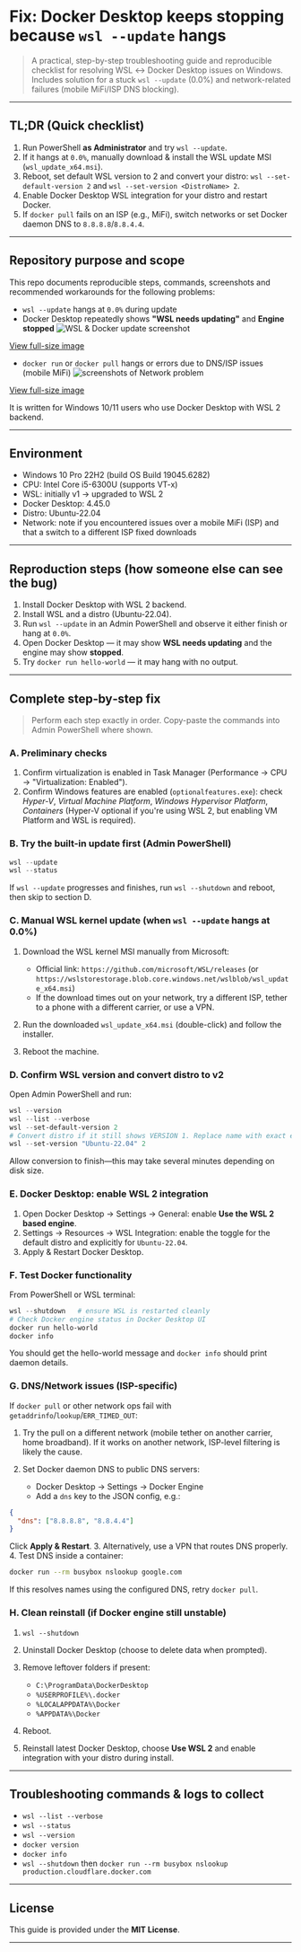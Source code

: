 # Fix: Docker Desktop keeps stopping because `wsl --update` hangs

> A practical, step-by-step troubleshooting guide and reproducible checklist for resolving WSL ↔ Docker Desktop issues on Windows. Includes solution for a stuck `wsl --update` (0.0%) and network-related failures (mobile MiFi/ISP DNS blocking).

---

## TL;DR (Quick checklist)

1. Run PowerShell **as Administrator** and try `wsl --update`.
2. If it hangs at `0.0%`, manually download & install the WSL update MSI (`wsl_update_x64.msi`).
3. Reboot, set default WSL version to 2 and convert your distro: `wsl --set-default-version 2` and `wsl --set-version <DistroName> 2`.
4. Enable Docker Desktop WSL integration for your distro and restart Docker.
5. If `docker pull` fails on an ISP (e.g., MiFi), switch networks or set Docker daemon DNS to `8.8.8.8`/`8.8.4.4`.

---

## Repository purpose and scope

This repo documents reproducible steps, commands, screenshots and recommended workarounds for the following problems:

* `wsl --update` hangs at `0.0%` during update
* Docker Desktop repeatedly shows **"WSL needs updating"** and **Engine stopped**
  ![WSL & Docker update screenshot](screenshots/Wsl-docker-update.jpeg)

[View full-size image](screenshots/Wsl-docker-update.jpeg)

* `docker run` or `docker pull` hangs or errors due to DNS/ISP issues (mobile MiFi)
![screenshots of Network problem](screenshots/Network-problem.jpeg)

[View full-size image](screenshots/Network-problem.jpeg)

It is written for Windows 10/11 users who use Docker Desktop with WSL 2 backend.

---

## Environment

* Windows 10 Pro 22H2 (build OS Build 19045.6282)
* CPU: Intel Core i5-6300U (supports VT-x)
* WSL: initially v1 → upgraded to WSL 2
* Docker Desktop: 4.45.0
* Distro: Ubuntu-22.04 
* Network: note if you encountered issues over a mobile MiFi (ISP) and that a switch to a different ISP fixed downloads

---

## Reproduction steps (how someone else can see the bug)

1. Install Docker Desktop with WSL 2 backend.
2. Install WSL and a distro (Ubuntu-22.04).
3. Run `wsl --update` in an Admin PowerShell and observe it either finish or hang at `0.0%`.
4. Open Docker Desktop — it may show **WSL needs updating** and the engine may show **stopped**.
5. Try `docker run hello-world` — it may hang with no output.

---

## Complete step‑by‑step fix 

> Perform each step exactly in order. Copy-paste the commands into Admin PowerShell where shown.

### A. Preliminary checks

1. Confirm virtualization is enabled in Task Manager (Performance → CPU → "Virtualization: Enabled").
2. Confirm Windows features are enabled (`optionalfeatures.exe`): check *Hyper-V*, *Virtual Machine Platform*, *Windows Hypervisor Platform*, *Containers* (Hyper-V optional if you're using WSL 2, but enabling VM Platform and WSL is required).

### B. Try the built-in update first (Admin PowerShell)

```powershell
wsl --update
wsl --status
```

If `wsl --update` progresses and finishes, run `wsl --shutdown` and reboot, then skip to section D.

### C. Manual WSL kernel update (when `wsl --update` hangs at 0.0%)

1. Download the WSL kernel MSI manually from Microsoft:

   * Official link: `https://github.com/microsoft/WSL/releases` (or `https://wslstorestorage.blob.core.windows.net/wslblob/wsl_update_x64.msi`)
   * If the download times out on your network, try a different ISP, tether to a phone with a different carrier, or use a VPN.
2. Run the downloaded `wsl_update_x64.msi` (double-click) and follow the installer.
3. Reboot the machine.

### D. Confirm WSL version and convert distro to v2

Open Admin PowerShell and run:

```powershell
wsl --version
wsl --list --verbose
wsl --set-default-version 2
# Convert distro if it still shows VERSION 1. Replace name with exact entry from wsl --list --verbose
wsl --set-version "Ubuntu-22.04" 2
```

Allow conversion to finish—this may take several minutes depending on disk size.

### E. Docker Desktop: enable WSL 2 integration

1. Open Docker Desktop → Settings → General: enable **Use the WSL 2 based engine**.
2. Settings → Resources → WSL Integration: enable the toggle for the default distro and explicitly for `Ubuntu-22.04`.
3. Apply & Restart Docker Desktop.

### F. Test Docker functionality

From PowerShell or WSL terminal:

```powershell
wsl --shutdown   # ensure WSL is restarted cleanly
# Check Docker engine status in Docker Desktop UI
docker run hello-world
docker info
```

You should get the hello-world message and `docker info` should print daemon details.

### G. DNS/Network issues (ISP-specific)

If `docker pull` or other network ops fail with `getaddrinfo`/`lookup`/`ERR_TIMED_OUT`:

1. Try the pull on a different network (mobile tether on another carrier, home broadband). If it works on another network, ISP-level filtering is likely the cause.
2. Set Docker daemon DNS to public DNS servers:

   * Docker Desktop → Settings → Docker Engine
   * Add a `dns` key to the JSON config, e.g.:

```json
{
  "dns": ["8.8.8.8", "8.8.4.4"]
}
```

Click **Apply & Restart**.
3\. Alternatively, use a VPN that routes DNS properly.
4\. Test DNS inside a container:

```bash
docker run --rm busybox nslookup google.com
```

If this resolves names using the configured DNS, retry `docker pull`.

### H. Clean reinstall (if Docker engine still unstable)

1. `wsl --shutdown`
2. Uninstall Docker Desktop (choose to delete data when prompted).
3. Remove leftover folders if present:

   * `C:\ProgramData\DockerDesktop`
   * `%USERPROFILE%\.docker`
   * `%LOCALAPPDATA%\Docker`
   * `%APPDATA%\Docker`
4. Reboot.
5. Reinstall latest Docker Desktop, choose **Use WSL 2** and enable integration with your distro during install.

---

## Troubleshooting commands & logs to collect

* `wsl --list --verbose`
* `wsl --status`
* `wsl --version`
* `docker version`
* `docker info`
* `wsl --shutdown` then `docker run --rm busybox nslookup production.cloudflare.docker.com`
---

## License

This guide is provided under the **MIT License**. 

---
